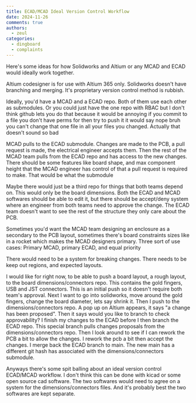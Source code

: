 ```yaml
---
title: ECAD/MCAD Ideal Version Control Workflow
date: 2024-11-26
comments: true
authors:
  - zeul
categories:
  - dingboard
  - complaints
---
```


Here's some ideas for how Solidworks and Altium or any MCAD and ECAD would ideally work together. 


Altium codesigner is for use with Altium 365 only. 
Solidworks doesn't have branching and merging. It's proprietary version control method is rubbish.

Ideally, you'd have a MCAD and a ECAD repo. Both of them use each other as submodules. Or you could just have the one repo with RBAC but I don't think github lets you do that because it would be annoying if you commit to a file you don't have perms for then try to push it it would say nope bruh you can't change that one file in all your files you changed. Actually that doesn't sound so bad 

MCAD pulls to the ECAD submodule. Changes are made to the PCB, a pull request is made, the electrical engineer accepts them. Then the rest of the MCAD team pulls from the ECAD repo and has access to the new changes. There should be some features like board shape, and max component height that the MCAD engineer has control of that a pull request is required to make. That would be what the submodule 

Maybe there would just be a third repo for things that both teams depend on. This would only be the board dimensions. Both the ECAD and MCAD softwares should be able to edit it, but there should be accept/deny system where an engineer from both teams need to approve the change. 
The ECAD team doesn't want to see the rest of the structure they only care about the PCB.

Sometimes you'd want the MCAD team designing an enclosure as a secondary to the PCB layout, sometimes there's board constraints sizes like in a rocket which makes the MCAD designers primary. 
Three sort of use cases: Primary MCAD, primary ECAD, and equal priority

There would need to be a system for breaking changes. There needs to be keep out regions, and expected layouts. 

I would like for right now, to be able to push a board layout, a rough layout, to the board dimensions/connectors repo. This contains the gold fingers, USB and JST connectors. This is an initial push so it doesn't require both team's approval. Next I want to go into solidworks, move around the gold fingers, change the board diameter, lets say shrink it. Then I push to the dimensions/connectors repo. A pop up on Altium appears, it says "a change has been proposed". Then it says would you like to branch to check approvability? I finish my changes to the ECAD before I then branch the ECAD repo. This special branch pulls changes proposals from the dimensions/connectors repo. Then I look around to see if I can rework the PCB a bit to allow the changes. I rework the pcb a bit then accept the changes. I merge back the ECAD branch to main. The new main has a different git hash has associated with the dimensions/connectors submodule. 

Anyways there's some spit balling about an ideal version control ECAD/MCAD workflow. I don't think this can be done with kicad or some open source cad software. The two softwares would need to agree on a system for the dimensions/connectors files. And it's probably best the two softwares are kept separate. 